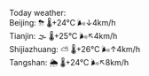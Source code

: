 Today weather:  
Beijing: ⛈   🌡️+24°C 🌬️↓4km/h  
Tianjin: 🌫  🌡️+25°C 🌬️↖4km/h  
Shijiazhuang: ⛅️  🌡️+26°C 🌬️↑4km/h  
Tangshan: 🌦   🌡️+24°C 🌬️↖8km/h  
